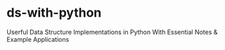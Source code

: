 # ds-with-python
Userful Data Structure Implementations in Python With Essential Notes &amp; Example Applications
